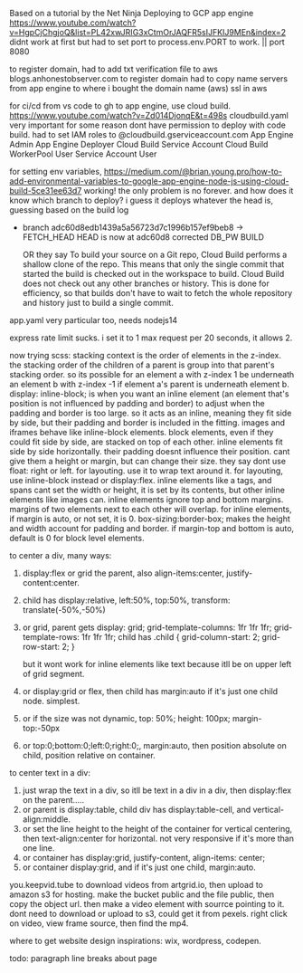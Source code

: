 Based on a tutorial by the Net Ninja
Deploying to GCP app engine https://www.youtube.com/watch?v=HgpCjChgjoQ&list=PL42xwJRIG3xCtmOrJAQFR5sIJFKIJ9MEn&index=2
didnt work at first but had to set port to process.env.PORT to work. || port 8080

to register domain,
had to add txt verification file to aws blogs.anhonestobserver.com to register domain
had to copy name servers from app engine to where i bought the domain name (aws)
ssl in aws

for ci/cd from vs code to gh to app engine, use cloud build. https://www.youtube.com/watch?v=Zd014DjonqE&t=498s cloudbuild.yaml very important
for some reason dont have permission to deploy with code build.
had to set IAM roles to @cloudbuild.gserviceaccount.com
App Engine Admin
App Engine Deployer
Cloud Build Service Account
Cloud Build WorkerPool User
Service Account User

for setting env variables, https://medium.com/@brian.young.pro/how-to-add-environmental-variables-to-google-app-engine-node-js-using-cloud-build-5ce31ee63d7
working! the only problem is no forever. and how does it know which branch to deploy?
i guess it deploys whatever the head is, guessing based on the build log

-   branch adc60d8edb1439a5a56723d7c1996b157ef9beb8 -> FETCH_HEAD
    HEAD is now at adc60d8 corrected DB_PW
    BUILD

    OR they say To build your source on a Git repo, Cloud Build performs a shallow clone of the repo. This means that only the single commit that started the build is checked out in the workspace to build. Cloud Build does not check out any other branches or history. This is done for efficiency, so that builds don't have to wait to fetch the whole repository and history just to build a single commit.

app.yaml very particular too, needs nodejs14

express rate limit sucks. i set it to 1 max request per 20 seconds, it allows 2.

now trying scss:
stacking context is the order of elements in the z-index. the stacking order of the children of a parent is group into that parent's stacking order. so its possible for an element a with z-index 1 be underneath an element b with z-index -1 if element a's parent is underneath element b.
display: inline-block; is when you want an inline element (an element that's position is not influenced by
padding and border) to adjust when the padding and border is too large. so it acts as an inline, meaning they
fit side by side, but their padding and border is included in the fitting.
images and iframes behave like inline-block elements.
block elements, even if they could fit side by side, are stacked on top of each other.
inline elements fit side by side horizontally. their padding doesnt influence their position. cant give them a
height or margin, but can change their size.
they say dont use float: right or left. for layouting. use it to wrap text around it. for layouting, use inline-block instead or display:flex.
inline elements like a tags, and spans cant set the width or height, it is set by its contents, but other inline elements like images can. inline elements ignore top and bottom margins. margins of two elements next to each other will overlap.
for inline elements, if margin is auto, or not set, it is 0.
box-sizing:border-box; makes the height and width account for padding and border.
if margin-top and bottom is auto, default is 0 for block level elements.

to center a div, many ways:

1. display:flex or grid the parent, also align-items:center, justify-content:center.
2. child has display:relative, left:50%, top:50%, transform: translate(-50%,-50%)
3. or grid, parent gets
   display: grid;
   grid-template-columns: 1fr 1fr 1fr;
   grid-template-rows: 1fr 1fr 1fr;
   child has
   .child {
   grid-column-start: 2;
   grid-row-start: 2;
   }

    but it wont work for inline elements like text because itll be on upper left of grid segment.

4. or display:grid or flex, then child has margin:auto if it's just one child node. simplest.
5. or if the size was not dynamic, top: 50%; height: 100px; margin-top:-50px
6. or top:0;bottom:0;left:0;right:0;, margin:auto, then position absolute on child, position relative on container.

to center text in a div:

1. just wrap the text in a div, so itll be text in a div in a div, then display:flex on the parent.....
2. or parent is display:table, child div has display:table-cell, and vertical-align:middle.
3. or set the line height to the height of the container for vertical centering, then text-align:center for horizontal. not very responsive if it's more than one line.
4. or container has display:grid, justify-content, align-items: center;
5. or container display:grid, and if it's just one child, margin:auto.

you.keepvid.tube to download videos from artgrid.io, then upload to amazon s3 for hosting.
make the bucket public and the file public, then copy the object url. then make a video element with sourrce pointing to it.
dont need to download or upload to s3, could get it from pexels. right click on video, view frame source, then find the mp4.

where to get website design inspirations: wix, wordpress, codepen.

todo:
paragraph line breaks
about page
